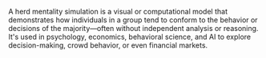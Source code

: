 A herd mentality simulation is a visual or computational model that demonstrates how individuals in a group tend to conform to the behavior or decisions of the majority—often without independent analysis or reasoning. It's used in psychology, economics, behavioral science, and AI to explore decision-making, crowd behavior, or even financial markets.
